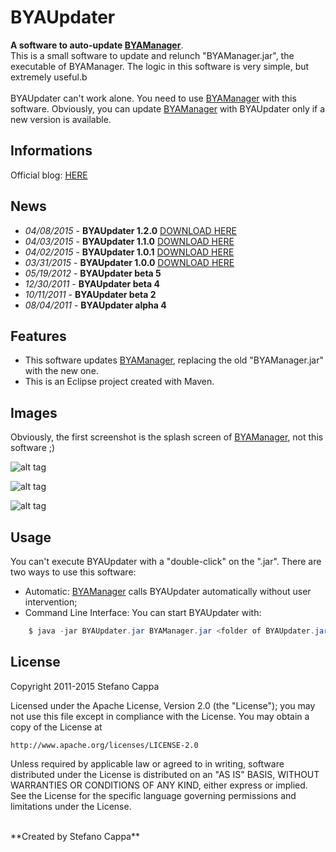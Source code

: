 # BYAUpdater

**A software to auto-update [BYAManager](https://github.com/Ks89/BYAManager)**. <br>
This is a small software to update and relunch "BYAManager.jar", the executable of BYAManager. The logic in this software is very simple, but extremely useful.b
<br><br>
BYAUpdater can't work alone. You need to use [BYAManager](https://github.com/Ks89/BYAManager) with this software. Obviously, you can update [BYAManager](https://github.com/Ks89/BYAManager) with BYAUpdater only if a new version is available.


## Informations
Official blog: [HERE](http://ks89-jailbreak.blogspot.it/)

## News
- *04/08/2015* - **BYAUpdater 1.2.0** [DOWNLOAD HERE](https://github.com/Ks89/BYAUpdater/releases/tag/v1.2.0)
- *04/03/2015* - **BYAUpdater 1.1.0** [DOWNLOAD HERE](https://github.com/Ks89/BYAUpdater/releases/tag/v.1.1.0)
- *04/02/2015* - **BYAUpdater 1.0.1** [DOWNLOAD HERE](https://github.com/Ks89/BYAUpdater/releases/tag/v.1.0.1)
- *03/31/2015* - **BYAUpdater 1.0.0** [DOWNLOAD HERE](https://github.com/Ks89/BYAUpdater/releases/tag/v.1.0.0)
- *05/19/2012* - **BYAUpdater beta 5**
- *12/30/2011* - **BYAUpdater beta 4**
- *10/11/2011* - **BYAUpdater beta 2**
- *08/04/2011* - **BYAUpdater alpha 4**

## Features
- This software updates [BYAManager](https://github.com/Ks89/BYAManager), replacing the old "BYAManager.jar" with the new one.
- This is an Eclipse project created with Maven.

## Images
Obviously, the first screenshot is the splash screen of [BYAManager](https://github.com/Ks89/BYAManager), not this software ;)
<br>

![alt tag](http://www.stefanocappa.it/publicfiles/Github_repositories_images/BYAUpdater/1-byamanager-updating.png)
<br>

![alt tag](http://www.stefanocappa.it/publicfiles/Github_repositories_images/BYAUpdater/2-byaupdater.png)
<br>

![alt tag](http://www.stefanocappa.it/publicfiles/Github_repositories_images/BYAUpdater/3-updated.png)


## Usage
You can't execute BYAUpdater with a "double-click" on the ".jar". 
There are two ways to use this software:
- Automatic: [BYAManager](https://github.com/Ks89/BYAManager) calls BYAUpdater automatically without user intervention;
- Command Line Interface: You can start BYAUpdater with: 
```java
    $ java -jar BYAUpdater.jar BYAManager.jar <folder of BYAUpdater.jar>
```



## License

Copyright 2011-2015 Stefano Cappa

Licensed under the Apache License, Version 2.0 (the "License");
you may not use this file except in compliance with the License.
You may obtain a copy of the License at

    http://www.apache.org/licenses/LICENSE-2.0

Unless required by applicable law or agreed to in writing, software
distributed under the License is distributed on an "AS IS" BASIS,
WITHOUT WARRANTIES OR CONDITIONS OF ANY KIND, either express or implied.
See the License for the specific language governing permissions and
limitations under the License.

<br/>
**Created by Stefano Cappa**
